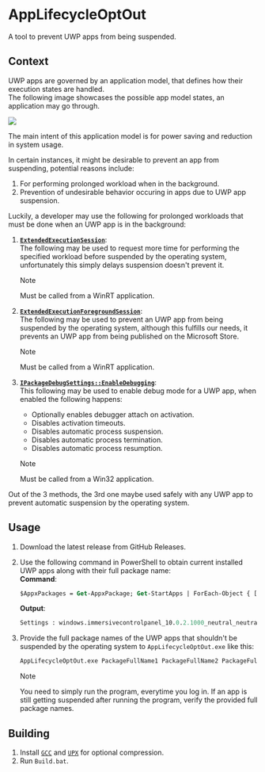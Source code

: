 # AppLifecycleOptOut
 A tool to prevent UWP apps from being suspended.

## Context
UWP apps are governed by an application model, that defines how their execution states are handled.<br>
The following image showcases the possible app model states, an application may go through.<br>

<img src="https://raw.githubusercontent.com/MicrosoftDocs/windows-dev-docs/docs/uwp/launch-resume/images/updated-lifecycle.png">

The main intent of this application model is for power saving and reduction in system usage.

In certain instances, it might be desirable to prevent an app from suspending, potential reasons include:<br>
1. For performing prolonged workload when in the background.
2. Prevention of undesirable behavior occuring in apps due to UWP app suspension.

Luckily, a developer may use the following for prolonged workloads that must be done when an UWP app is in the background:<br>

1. **[`ExtendedExecutionSession`](https://learn.microsoft.com/en-us/uwp/api/windows.applicationmodel.extendedexecution.extendedexecutionsession)**:<br>
    The following may be used to request more time for performing the specified workload before suspended by the operating system, unfortunately this simply delays suspension doesn't prevent it.

    > [!NOTE]
    > Must be called from a WinRT application.

2. **[`ExtendedExecutionForegroundSession`](https://learn.microsoft.com/en-us/uwp/api/windows.applicationmodel.extendedexecution.foreground.extendedexecutionforegroundsession)**:<br>
    The following may be used to prevent an UWP app from being suspended by the operating system, although this fulfills our needs, it prevents an UWP app from being published on the Microsoft Store.
    
    > [!NOTE]
    > Must be called from a WinRT application.

3. **[`IPackageDebugSettings::EnableDebugging`](https://learn.microsoft.com/en-us/windows/win32/api/shobjidl_core/nf-shobjidl_core-ipackagedebugsettings-enabledebugging)**:<br>
    This following may be used to enable debug mode for a UWP app, when enabled the following happens:<br>     
    - Optionally enables debugger attach on activation.
    - Disables activation timeouts.
    - Disables automatic process suspension.
    - Disables automatic process termination.
    - Disables automatic process resumption.

    > [!NOTE] 
    > Must be called from a Win32 application.

Out of the 3 methods, the 3rd one maybe used safely with any UWP app to prevent automatic suspension by the operating system.

## Usage
1. Download the latest release from GitHub Releases.
2. Use the following command in PowerShell to obtain current installed UWP apps along with their full package name:<br>
    **Command**:<br>
    ```ps
    $AppxPackages = Get-AppxPackage; Get-StartApps | ForEach-Object { [Object]$StartApp = $_; [Object]$AppxPackage = $AppxPackages | Where-Object { $StartApp.AppID -like "$($_.PackageFamilyName)*" }; if ($AppxPackage) { Write-Host "$($StartApp.Name) : $($AppxPackage.PackageFullName)" } }
    ```

    **Output**:<br>
    ```ps
    Settings : windows.immersivecontrolpanel_10.0.2.1000_neutral_neutral_cw5n1h2txyewy
    ```
3. Provide the full package names of the UWP apps that shouldn't be suspended by the operating system to `AppLifecycleOptOut.exe` like this:<br>

    ```ps
    AppLifecycleOptOut.exe PackageFullName1 PackageFullName2 PackageFullName3
    ```
    > [!NOTE]
    > You need to simply run the program, everytime you log in.
    > If an app is still getting suspended after running the program, verify the provided full package names.

## Building
1. Install [`GCC`](https://github.com/brechtsanders/winlibs_mingw) and [`UPX`](https://upx.github.io) for optional compression.
2. Run `Build.bat`.